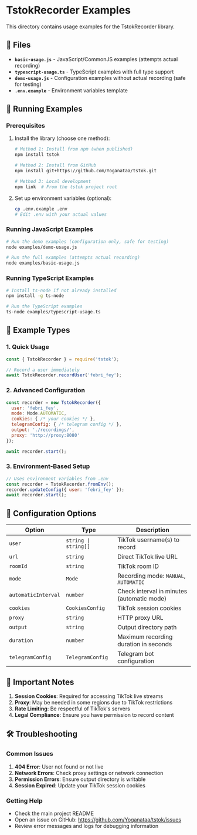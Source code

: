# TstokRecorder Examples

This directory contains usage examples for the TstokRecorder library.

## 📁 Files

- **`basic-usage.js`** - JavaScript/CommonJS examples (attempts actual recording)
- **`typescript-usage.ts`** - TypeScript examples with full type support
- **`demo-usage.js`** - Configuration examples without actual recording (safe for testing)
- **`.env.example`** - Environment variables template

## 🚀 Running Examples

### Prerequisites

1. Install the library (choose one method):
   ```bash
   # Method 1: Install from npm (when published)
   npm install tstok
   
   # Method 2: Install from GitHub
   npm install git+https://github.com/Yoganataa/tstok.git
   
   # Method 3: Local development
   npm link  # From the tstok project root
   ```

2. Set up environment variables (optional):
   ```bash
   cp .env.example .env
   # Edit .env with your actual values
   ```

### Running JavaScript Examples

```bash
# Run the demo examples (configuration only, safe for testing)
node examples/demo-usage.js

# Run the full examples (attempts actual recording)
node examples/basic-usage.js
```

### Running TypeScript Examples

```bash
# Install ts-node if not already installed
npm install -g ts-node

# Run the TypeScript examples
ts-node examples/typescript-usage.ts
```

## 📖 Example Types

### 1. Quick Usage
```javascript
const { TstokRecorder } = require('tstok');

// Record a user immediately
await TstokRecorder.recordUser('febri_fey');
```

### 2. Advanced Configuration
```javascript
const recorder = new TstokRecorder({
  user: 'febri_fey',
  mode: Mode.AUTOMATIC,
  cookies: { /* your cookies */ },
  telegramConfig: { /* telegram config */ },
  output: './recordings/',
  proxy: 'http://proxy:8080'
});

await recorder.start();
```

### 3. Environment-Based Setup
```javascript
// Uses environment variables from .env
const recorder = TstokRecorder.fromEnv();
recorder.updateConfig({ user: 'febri_fey' });
await recorder.start();
```

## 🔧 Configuration Options

| Option | Type | Description |
|--------|------|-------------|
| `user` | `string \| string[]` | TikTok username(s) to record |
| `url` | `string` | Direct TikTok live URL |
| `roomId` | `string` | TikTok room ID |
| `mode` | `Mode` | Recording mode: `MANUAL`, `AUTOMATIC` |
| `automaticInterval` | `number` | Check interval in minutes (automatic mode) |
| `cookies` | `CookiesConfig` | TikTok session cookies |
| `proxy` | `string` | HTTP proxy URL |
| `output` | `string` | Output directory path |
| `duration` | `number` | Maximum recording duration in seconds |
| `telegramConfig` | `TelegramConfig` | Telegram bot configuration |

## 🚨 Important Notes

1. **Session Cookies**: Required for accessing TikTok live streams
2. **Proxy**: May be needed in some regions due to TikTok restrictions
3. **Rate Limiting**: Be respectful of TikTok's servers
4. **Legal Compliance**: Ensure you have permission to record content

## 🛠️ Troubleshooting

### Common Issues

1. **404 Error**: User not found or not live
2. **Network Errors**: Check proxy settings or network connection
3. **Permission Errors**: Ensure output directory is writable
4. **Session Expired**: Update your TikTok session cookies

### Getting Help

- Check the main project README
- Open an issue on GitHub: https://github.com/Yoganataa/tstok/issues
- Review error messages and logs for debugging information